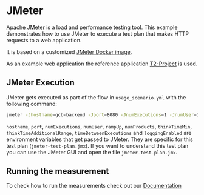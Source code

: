 # JMeter

[Apache JMeter](https://jmeter.apache.org/) is a load and performance testing tool.
This example demonstrates how to use JMeter to execute a test plan that makes HTTP requests to a web application.

It is based on a customized [JMeter Docker image](https://hub.docker.com/r/t2project/jmeter).

As an example web application the reference application [T2-Project](https://t2-documentation.readthedocs.io) is used.

## JMeter Execution

JMeter gets executed as part of the flow in `usage_scenario.yml` with the following command:

```bash
jmeter -Jhostname=gcb-backend -Jport=8080 -JnumExecutions=1 -JnumUser=1 -JrampUp=0 -JnumProducts=1 -JthinkTimeMin=0 -JthinkTimeAdditionalRange=0 -JtimeBetweenExecutions=0 -JloggingEnabled=true -n -t /tmp/repo/jmeter-test-plan.jmx
```

`hostname`, `port`, `numExecutions`, `numUser`, `rampUp`, `numProducts`, `thinkTimeMin`, `thinkTimeAdditionalRange`, `timeBetweenExecutions` and `loggingEnabled` are environment variables that get passed to JMeter. They are specific for this test plan (`jmeter-test-plan.jmx`).
If you want to understand this test plan you can use the JMeter GUI and open the file `jmeter-test-plan.jmx`.

## Running the measurement

To check how to run the measurements check out our [Documentation](https://docs.green-coding.berlin)
